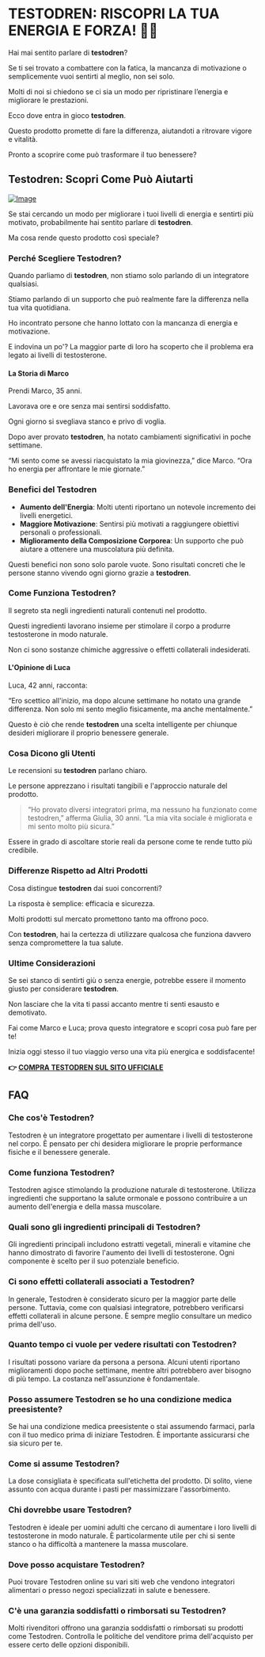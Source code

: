 # TESTODREN: RISCOPRI LA TUA ENERGIA E FORZA! 💪✨

Hai mai sentito parlare di **testodren**? 

Se ti sei trovato a combattere con la fatica, la mancanza di motivazione o semplicemente vuoi sentirti al meglio, non sei solo. 

Molti di noi si chiedono se ci sia un modo per ripristinare l’energia e migliorare le prestazioni. 

Ecco dove entra in gioco **testodren**. 

Questo prodotto promette di fare la differenza, aiutandoti a ritrovare vigore e vitalità. 

Pronto a scoprire come può trasformare il tuo benessere?

## Testodren: Scopri Come Può Aiutarti

[![Image](https://www2.sellhealth.com/236/testodren_2_1.jpg)](https://gchaffi.com/IfLSJG7e)

Se stai cercando un modo per migliorare i tuoi livelli di energia e sentirti più motivato, probabilmente hai sentito parlare di **testodren**. 

Ma cosa rende questo prodotto così speciale?

### Perché Scegliere Testodren?

Quando parliamo di **testodren**, non stiamo solo parlando di un integratore qualsiasi. 

Stiamo parlando di un supporto che può realmente fare la differenza nella tua vita quotidiana.

Ho incontrato persone che hanno lottato con la mancanza di energia e motivazione.

E indovina un po'? La maggior parte di loro ha scoperto che il problema era legato ai livelli di testosterone.

#### La Storia di Marco

Prendi Marco, 35 anni. 

Lavorava ore e ore senza mai sentirsi soddisfatto. 

Ogni giorno si svegliava stanco e privo di voglia.

Dopo aver provato **testodren**, ha notato cambiamenti significativi in poche settimane.

“Mi sento come se avessi riacquistato la mia giovinezza,” dice Marco. “Ora ho energia per affrontare le mie giornate.”

### Benefici del Testodren

- **Aumento dell'Energia**: Molti utenti riportano un notevole incremento dei livelli energetici.
- **Maggiore Motivazione**: Sentirsi più motivati a raggiungere obiettivi personali o professionali.
- **Miglioramento della Composizione Corporea**: Un supporto che può aiutare a ottenere una muscolatura più definita.
  
Questi benefici non sono solo parole vuote. Sono risultati concreti che le persone stanno vivendo ogni giorno grazie a **testodren**.

### Come Funziona Testodren?

Il segreto sta negli ingredienti naturali contenuti nel prodotto. 

Questi ingredienti lavorano insieme per stimolare il corpo a produrre testosterone in modo naturale.

Non ci sono sostanze chimiche aggressive o effetti collaterali indesiderati.

#### L'Opinione di Luca

Luca, 42 anni, racconta:

“Ero scettico all'inizio, ma dopo alcune settimane ho notato una grande differenza. Non solo mi sento meglio fisicamente, ma anche mentalmente.”

Questo è ciò che rende **testodren** una scelta intelligente per chiunque desideri migliorare il proprio benessere generale.

### Cosa Dicono gli Utenti

Le recensioni su **testodren** parlano chiaro. 

Le persone apprezzano i risultati tangibili e l'approccio naturale del prodotto.

> “Ho provato diversi integratori prima, ma nessuno ha funzionato come testodren,” afferma Giulia, 30 anni. “La mia vita sociale è migliorata e mi sento molto più sicura.”

Essere in grado di ascoltare storie reali da persone come te rende tutto più credibile.

### Differenze Rispetto ad Altri Prodotti

Cosa distingue **testodren** dai suoi concorrenti? 

La risposta è semplice: efficacia e sicurezza. 

Molti prodotti sul mercato promettono tanto ma offrono poco. 

Con **testodren**, hai la certezza di utilizzare qualcosa che funziona davvero senza compromettere la tua salute.

### Ultime Considerazioni

Se sei stanco di sentirti giù o senza energie, potrebbe essere il momento giusto per considerare **testodren**.  

Non lasciare che la vita ti passi accanto mentre ti senti esausto e demotivato.  

Fai come Marco e Luca; prova questo integratore e scopri cosa può fare per te!

Inizia oggi stesso il tuo viaggio verso una vita più energica e soddisfacente!



**👉 [COMPRA TESTODREN SUL SITO UFFICIALE](https://gchaffi.com/IfLSJG7e)**

## FAQ

### Che cos'è Testodren?
Testodren è un integratore progettato per aumentare i livelli di testosterone nel corpo. È pensato per chi desidera migliorare le proprie performance fisiche e il benessere generale.

### Come funziona Testodren?
Testodren agisce stimolando la produzione naturale di testosterone. Utilizza ingredienti che supportano la salute ormonale e possono contribuire a un aumento dell'energia e della massa muscolare.

### Quali sono gli ingredienti principali di Testodren?
Gli ingredienti principali includono estratti vegetali, minerali e vitamine che hanno dimostrato di favorire l'aumento dei livelli di testosterone. Ogni componente è scelto per il suo potenziale beneficio.

### Ci sono effetti collaterali associati a Testodren?
In generale, Testodren è considerato sicuro per la maggior parte delle persone. Tuttavia, come con qualsiasi integratore, potrebbero verificarsi effetti collaterali in alcune persone. È sempre meglio consultare un medico prima dell'uso.

### Quanto tempo ci vuole per vedere risultati con Testodren?
I risultati possono variare da persona a persona. Alcuni utenti riportano miglioramenti dopo poche settimane, mentre altri potrebbero aver bisogno di più tempo. La costanza nell'assunzione è fondamentale.

### Posso assumere Testodren se ho una condizione medica preesistente?
Se hai una condizione medica preesistente o stai assumendo farmaci, parla con il tuo medico prima di iniziare Testodren. È importante assicurarsi che sia sicuro per te.

### Come si assume Testodren?
La dose consigliata è specificata sull'etichetta del prodotto. Di solito, viene assunto con acqua durante i pasti per massimizzare l'assorbimento.

### Chi dovrebbe usare Testodren?
Testodren è ideale per uomini adulti che cercano di aumentare i loro livelli di testosterone in modo naturale. È particolarmente utile per chi si sente stanco o ha difficoltà a mantenere la massa muscolare.

### Dove posso acquistare Testodren?
Puoi trovare Testodren online su vari siti web che vendono integratori alimentari o presso negozi specializzati in salute e benessere.

### C'è una garanzia soddisfatti o rimborsati su Testodren?
Molti rivenditori offrono una garanzia soddisfatti o rimborsati su prodotti come Testodren. Controlla le politiche del venditore prima dell'acquisto per essere certo delle opzioni disponibili.